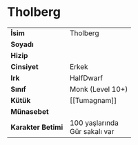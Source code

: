 # Tholberg   
  
  
|  |  |  
|---|---|  
| **İsim** | Tholberg |  
| **Soyadı** |  |  
| **Hizip** |  |  
| **Cinsiyet** | Erkek |  
| **Irk** | HalfDwarf |  
| **Sınıf** | Monk (Level 10+) |  
| **Kütük** | [[Tumagnam]] |  
| **Münasebet** |  |  
| **Karakter Betimi** | 100 yaşlarında<br>Gür sakalı var |  
  
  
